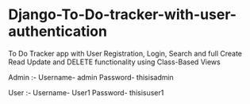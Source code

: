 # Django-To-Do-tracker-with-user-authentication
To Do Tracker app with User Registration, Login, Search and full Create Read Update and DELETE functionality using Class-Based Views

Admin :-
    Username- admin
    Password- thisisadmin
    
User :-
    Username- User1
    Password- thisisuser1
